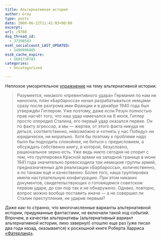 ```yaml
---
title: Альтернативная история
author: Gray
type: posts
date: 2009-06-22T11:41:03+00:00
excerpt:
url: /9788
dsq_thread_id:
  - 37390543
esml_socialcount_LAST_UPDATED:
  - 1496996885
essb_cache_expire:
  - 1601738783
categories:
  - Uncategorized

---
```








Неплохое умозрительное <a href="http://www.chaskor.ru/p.php?id=7646" target="_blank">упражнение</a> на тему альтернативной истории:

> Разумеется, никакого «превентивного удара» Германия по нам не наносила, план «Барбаросса» начал разрабатываться немцами сразу после разгрома ими Франции и в декабре 1940 года был утверждён Гитлером. Уже поэтому, даже если Резун полностью прав насчёт того, что наш удар намечался на 6 июля, Гитлер просто опередил Сталина, его первый удар оказался первее. Он по факту агрессор, а мы — жертва, от этого факта никуда не деться, соответственно, невозможно и «отнять у нас Победу» ни юридически, ни морально. Хотя бы поэтому к проблеме надо было бы подходить спокойнее, не биться с предисловием, а обсуждать собственно книгу, в которой, безусловно, рациональное зерно есть. Уже ведь никто сегодня не спорит с тем, что группировка Красной армии на западной границе в июне 1941 года значительно превосходила три немецкие группы армий, предназначенных для реализации «Барбароссы», количественно, а по танкам ещё и качественно. Более того, наша группировка имела наступательную конфигурацию. При этом никаких документов, свидетельствующих о готовящемся советском первом ударе, до сих пор так и не обнаружено. Однако, повторю, вопрос можно вообще поставить иначе — а не совершил ли Сталин преступления, не ударив первым?

Даже как-то странно, что многочисленные варианты альтернативной истории, придуманные фантастами, не включали такой ход событий. Впрочем, в качестве альтернативы (альтернативный вариант альтернативной истории, лихо завернул) отошлю еще раз (уже писал два года назад, оказывается) к роскошной книге Роберта Харриса <a href="http://www.ozon.ru/context/detail/id/2357283/?partner=searchengines" target="_blank">&#171;Фатерланд&#187;</a>.